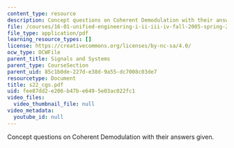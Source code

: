 ```yaml
---
content_type: resource
description: Concept questions on Coherent Demodulation with their answers given.
file: /courses/16-01-unified-engineering-i-ii-iii-iv-fall-2005-spring-2006/fee87dd2e206b47be6495e03ac022fc1_s22_cgs.pdf
file_type: application/pdf
learning_resource_types: []
license: https://creativecommons.org/licenses/by-nc-sa/4.0/
ocw_type: OCWFile
parent_title: Signals and Systems
parent_type: CourseSection
parent_uid: 85c1b0de-227d-e38d-9a55-dc7008c03de7
resourcetype: Document
title: s22_cgs.pdf
uid: fee87dd2-e206-b47b-e649-5e03ac022fc1
video_files:
  video_thumbnail_file: null
video_metadata:
  youtube_id: null
---
```

Concept questions on Coherent Demodulation with their answers given.